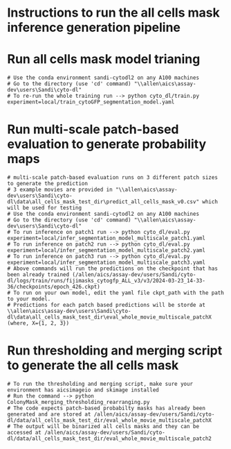 # Instructions to run the all cells mask inference generation pipeline

  # Run all cells mask model trianing
    # Use the conda environment sandi-cytodl2 on any A100 machines
    # Go to the directory (use 'cd' command) "\\allen\aics\assay-dev\users\Sandi\cyto-dl"
    # To re-run the whole training run --> python cyto_dl/train.py experiment=local/train_cytoGFP_segmentation_model.yaml
  # Run multi-scale patch-based evaluation to generate probability maps
    # multi-scale patch-based evaluation runs on 3 different patch sizes to generate the prediction
    # 3 example movies are provided in "\\allen\aics\assay-dev\users\Sandi\cyto-dl\data\all_cells_mask_test_dir\predict_all_cells_mask_v0.csv" which will be used for testing
    # Use the conda environment sandi-cytodl2 on any A100 machines
    # Go to the directory (use 'cd' command) "\\allen\aics\assay-dev\users\Sandi\cyto-dl"
    # To run inference on patch1 run --> python cyto_dl/eval.py experiment=local/infer_segmentation_model_multiscale_patch1.yaml
    # To run inference on patch2 run --> python cyto_dl/eval.py experiment=local/infer_segmentation_model_multiscale_patch2.yaml
    # To run inference on patch3 run --> python cyto_dl/eval.py experiment=local/infer_segmentation_model_multiscale_patch3.yaml
    # Above commands will run the predictions on the checkpoint that has been already trained (/allen/aics/assay-dev/users/Sandi/cyto-dl/logs/train/runs/fijimasks_cytogfp_ALL_v3/v3/2024-03-23_14-33-36/checkpoints/epoch_426.ckpt)
    # To run on your own model, edit the yaml file ckpt_path with the path to your model.
    # Predictions for each patch based predictions will be storde at \\allen\aics\assay-dev\users\Sandi\cyto-dl\data\all_cells_mask_test_dir\eval_whole_movie_multiscale_patchX (where, X={1, 2, 3})
  # Run thresholding and merging script to generate the all cells mask
    # To run the thresholding and merging script, make sure your environment has aicsimageio and skimage installed
    # Run the command --> python ColonyMask_merging_thresholding_rearranging.py
    # The code expects patch-based probabilty masks has already been generated and are stored at /allen/aics/assay-dev/users/Sandi/cyto-dl/data/all_cells_mask_test_dir/eval_whole_movie_multiscale_patchX
    # The output will be binarized all cells masks and they can be accessed at /allen/aics/assay-dev/users/Sandi/cyto-dl/data/all_cells_mask_test_dir/eval_whole_movie_multiscale_patch2
  
    
